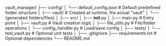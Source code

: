 vault_manager/
├── config/
│   └── default_config.json         # Default predefined folder structure
│
├── vault/                          # Created at runtime, the actual "vault"
│   └── (generated folders/files)
│
├── src/
│   ├── __init__.py
│   ├── main.py                     # Entry point
│   ├── vault.py                    # Vault creation logic
│   ├── file_utils.py               # File/folder operations
│   └── config_handler.py           # Load/save config
│
├── tests/
│   └── test_vault.py               # Optional unit tests
│
├── .gitignore
├── requirements.txt                # Optional dependencies
└── README.md